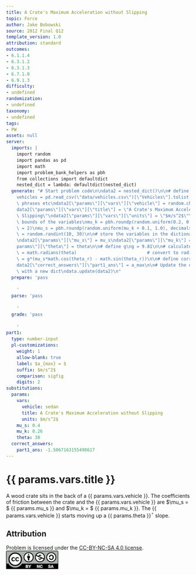 ```yaml
---
title: A Crate's Maximum Acceleration without Slipping
topic: Force
author: Jake Bobowski
source: 2012 Final Q12
template_version: 1.0
attribution: standard
outcomes:
- 6.1.1.4
- 6.3.1.2
- 6.3.1.3
- 6.7.1.0
- 6.9.1.3
difficulty:
- undefined
randomization:
- undefined
taxonomy:
- undefined
tags:
- PW
assets: null
server:
  imports: |
    import random
    import pandas as pd
    import math
    import problem_bank_helpers as pbh
    from collections import defaultdict
    nested_dict = lambda: defaultdict(nested_dict)
  generate: "# Start problem code\n\ndata2 = nested_dict()\n\n# define or load names/items/objects\n\
    vehicles = pd.read_csv(\"data/vehicles.csv\")[\"Vehicles\"].tolist()\n\n# store\
    \ phrases etc\ndata2[\"params\"][\"vars\"][\"vehicle\"] = random.choice(vehicles)\n\
    data2[\"params\"][\"vars\"][\"title\"] = \"A Crate's Maximum Acceleration without\
    \ Slipping\"\ndata2[\"params\"][\"vars\"][\"units\"] = \"$m/s^2$\"\n\n# define\
    \ bounds of the variables\nmu_k = pbh.roundp(random.uniform(0.2, 0.5), decimals\
    \ = 2)\nmu_s = pbh.roundp(random.uniform(mu_k + 0.1, 1.0), decimals = 2) \ntheta\
    \ = random.randint(10, 30)\n\n# store the variables in the dictionary \"params\"\
    \ndata2[\"params\"][\"mu_s\"] = mu_s\ndata2[\"params\"][\"mu_k\"] = mu_k\ndata2[\"\
    params\"][\"theta\"] = theta\n\n# define g\ng = 9.81\n\n# calculate a_max\ntheta_r\
    \ = math.radians(theta)                           # convert to radians\na_max\
    \ = g*(mu_s*math.cos(theta_r) - math.sin(theta_r))\n\n# define correct answers\n\
    data2[\"correct_answers\"][\"part1_ans\"] = a_max\n\n# Update the data object\
    \ with a new dict\ndata.update(data2)\n"
  prepare: 'pass

    '
  parse: 'pass

    '
  grade: 'pass

    '
part1:
  type: number-input
  pl-customizations:
    weight: 1
    allow-blank: true
    label: $a_{max} = $
    suffix: $m/s^2$
    comparison: sigfig
    digits: 2
substitutions:
  params:
    vars:
      vehicle: sedan
      title: A Crate's Maximum Acceleration without Slipping
      units: $m/s^2$
    mu_s: 0.4
    mu_k: 0.26
    theta: 30
  correct_answers:
    part1_ans: -1.5067163155498617
---
```

# {{ params.vars.title }}
A wood crate sits in the back of a {{ params.vars.vehicle }}.
The coefficients of friction between the crate and the {{ params.vars.vehicle }} are $\mu_s = $ {{ params.mu_s }} and $\mu_k = $ {{ params.mu_k }}.
The {{ params.vars.vehicle }} starts moving up a {{ params.theta }}$^{\circ}$ slope.

## Attribution

Problem is licensed under the [CC-BY-NC-SA 4.0 license](https://creativecommons.org/licenses/by-nc-sa/4.0/).<br> ![The Creative Commons 4.0 license requiring attribution-BY, non-commercial-NC, and share-alike-SA license.](https://raw.githubusercontent.com/firasm/bits/master/by-nc-sa.png)